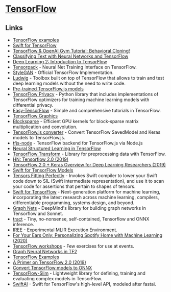 # [TensorFlow](https://www.tensorflow.org)

## Links

- [TensorFlow examples](https://github.com/aymericdamien/TensorFlow-Examples)
- [Swift for TensorFlow](https://github.com/tensorflow/swift)
- [TensorFlow & OpenAI Gym Tutorial: Behavioral Cloning!](https://www.youtube.com/watch?v=0rsrDOXsSeM)
- [Classifying Text with Neural Networks and TensorFlow](https://github.com/dmesquita/understanding_tensorflow_nn#readme)
- [Deep Learning 2: Introduction to TensorFlow](https://www.youtube.com/watch?v=JO0LwmIlWw0)
- [Tensorpack](https://github.com/tensorpack/tensorpack) - Neural Net Training Interface on TensorFlow.
- [StyleGAN](https://github.com/NVlabs/stylegan) - Official TensorFlow Implementation.
- [Ludwig](https://github.com/uber/ludwig) - Toolbox built on top of TensorFlow that allows to train and test deep learning models without the need to write code.
- [Pre-trained TensorFlow.js models](https://github.com/tensorflow/tfjs-models)
- [TensorFlow Privacy](https://github.com/tensorflow/privacy) - Python library that includes implementations of TensorFlow optimizers for training machine learning models with differential privacy.
- [Easy-TensorFlow](https://github.com/easy-tensorflow/easy-tensorflow#readme) - Simple and comprehensive tutorials in TensorFlow.
- [TensorFlow Graphics](https://github.com/tensorflow/graphics)
- [Blocksparse](https://github.com/openai/blocksparse) - Efficient GPU kernels for block-sparse matrix multiplication and convolution.
- [TensorFlow.js converter](https://github.com/tensorflow/tfjs-converter) - Convert TensorFlow SavedModel and Keras models to TensorFlow.js.
- [tfjs-node](https://github.com/tensorflow/tfjs-node) - TensorFlow backend for TensorFlow.js via Node.js
- [Neural Structured Learning in TensorFlow](https://github.com/tensorflow/neural-structured-learning)
- [TensorFlow Transform](https://github.com/tensorflow/transform) - Library for preprocessing data with TensorFlow.
- [HN: Tensorflow 2.0 (2019)](https://news.ycombinator.com/item?id=21118018)
- [TensorFlow 2.0 + Keras Overview for Deep Learning Researchers (2019)](https://colab.research.google.com/drive/1UCJt8EYjlzCs1H1d1X0iDGYJsHKwu-NO#scrollTo=PX6JvH4h0zyY)
- [Swift for TensorFlow Models](https://github.com/tensorflow/swift-models)
- [Tensors Fitting Perfectly](https://github.com/google-research/swift-tfp) - Invokes Swift compiler to lower your Swift code down to SIL (Swift intermediate representation), and use it to scan your code for assertions that pertain to shapes of tensors.
- [Swift for TensorFlow](https://github.com/tensorflow/swift) - Next-generation platform for machine learning, incorporating the latest research across machine learning, compilers, differentiable programming, systems design, and beyond.
- [Graph Nets](https://github.com/deepmind/graph_nets) - DeepMind's library for building graph networks in Tensorflow and Sonnet.
- [tract](https://github.com/snipsco/tract) - Tiny, no-nonsense, self-contained, Tensorflow and ONNX inference.
- [IREE](https://github.com/google/iree) - Experimental MLIR Execution Environment.
- [For Your Ears Only: Personalizing Spotify Home with Machine Learning (2020)](https://labs.spotify.com/2020/01/16/for-your-ears-only-personalizing-spotify-home-with-machine-learning/?linkId=81072583)
- [TensorFlow workshops](https://github.com/tensorflow/workshops) - Few exercises for use at events.
- [Graph Neural Networks in TF2](https://github.com/microsoft/tf2-gnn)
- [TensorFlow Examples](https://github.com/tensorflow/examples)
- [A Primer on TensorFlow 2.0 (2019)](https://www.debugmind.com/2019/04/07/a-primer-on-tensorflow-2-0/)
- [Convert TensorFlow models to ONNX](https://github.com/onnx/tensorflow-onnx)
- [TensorFlow-Slim](https://github.com/google-research/tf-slim) - Lightweight library for defining, training and evaluating complex models in TensorFlow.
- [SwiftAI](https://github.com/fastai/swiftai) - Swift for TensorFlow's high-level API, modeled after fastai.
